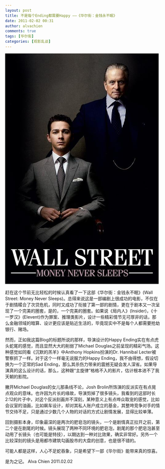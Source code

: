 ```yaml
---
layout: post
title: 不是每个Ending都需要Happy ——《华尔街：金钱永不眠》
date: 2011-02-02 00:31
author: alvachien
comments: true
tags: [华尔街]
categories: [观影乱谈]
---
```

![Wall Street: Money Never Sleep](/assets/uploads/2011/02/MoneyNeverSleep.jpg)

赶在这个节前无比轻松的时候认真看了一下这部《华尔街：金钱永不眠》(Wall Street: Money Never Sleeps)。总得来说这是一部编剧上很成功的电影，不仅在于剧情糅合了次贷危机，同时又成功了衔接了第一部的剧情，更在于剧本又一次呈现了一个完美的圈套，是的，一个完美的圈套。如果说《局内人》(Insider)，《十一罗汉》(Elevent)作为罪案、推理类影片，设计一些精彩情节无可厚非的话，那么金融领域的暗算、设计更应该是贴近生活的，毕竟现实中不是每个人都需要抢劫银行、赌场。

然而，正如我这篇Blog的标题所说的那样，导演设计的Happy Ending实在有点虎头蛇尾的感觉，而且显然大大的削弱了Michael Douglas之前呈现的精彩气场。这种感觉如同看《沉默的羔羊》中Anthony Hopkins扮演的Dr. Hannibal Lecter被警察抓了一样。对于这个一样毫无说服力的Happy Ending，我不由得想，假设切换为一个正常的Sad Ending，那么其杀伤力带来的震撼无疑会发人深省。如果导演真的这么设计的话，那么，这种跟“主旋律”格格不入的影片，估计根本进不了我天朝的影院。

撇开Michael Douglas的女儿那条线不论，Josh Brolin所饰演的反派实在有点晃点观众的意味。也许因为片长的缘故，导演剪掉了很多镜头，我看到的这部时长2:12的片子中，对这个反派刻画并不深刻，某种意义上有点哗众取宠的感觉，比如会议室的油画，比如飙车设计，却对其私人账户成立的基金，其整垮竞争对手的情节交待不足，只是通过少数几个人物的对话的方式让剧情发展，显得比较单薄。

回到摄影本身，印象最深的是两次的肥皂泡的镜头，一个是剧情真正拉开之前，第二个是在剧尾的时候。镜头展现了两种不同环境的肥皂泡，剧尾的那个肥皂泡甚至动用了长镜头（也可能是特技），以期达到一种对比效果，确实非常好。另外一个比较深刻的镜头是用都市建筑勾画股市的大盘的创意，也是很不错的。

可能人都是这样，人心不足蛇吞象，只是希望下一部《华尔街》能带来真的惊喜。

是为之记。
Alva Chien
2011.02.02
